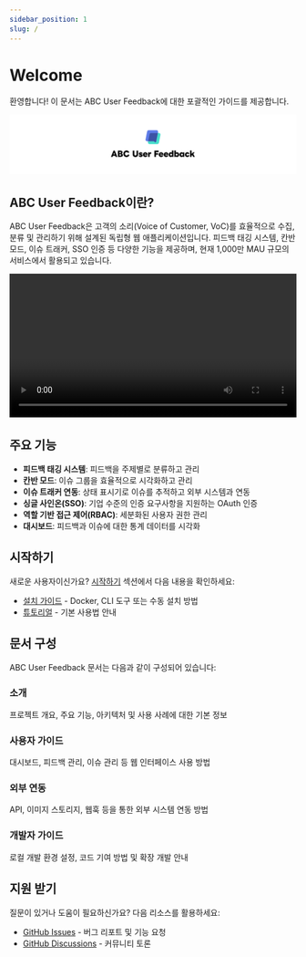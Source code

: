 ```yaml
---
sidebar_position: 1
slug: /
---
```


# Welcome

환영합니다! 이 문서는 ABC User Feedback에 대한 포괄적인 가이드를 제공합니다.

![ABC User Feedback](../static/assets/cover.png)

## ABC User Feedback이란?

ABC User Feedback은 고객의 소리(Voice of Customer, VoC)를 효율적으로 수집, 분류 및 관리하기 위해 설계된 독립형 웹 애플리케이션입니다. 피드백 태깅 시스템, 칸반 모드, 이슈 트래커, SSO 인증 등 다양한 기능을 제공하며, 현재 1,000만 MAU 규모의 서비스에서 활용되고 있습니다.

<p align="center">
  <video src="https://github.com/user-attachments/assets/a2ef7a1a-41ec-4cec-b7d1-bda5fbd7d48b" width="100%" />
</p>

## 주요 기능

- **피드백 태깅 시스템**: 피드백을 주제별로 분류하고 관리
- **칸반 모드**: 이슈 그룹을 효율적으로 시각화하고 관리
- **이슈 트래커 연동**: 상태 표시기로 이슈를 추적하고 외부 시스템과 연동
- **싱글 사인온(SSO)**: 기업 수준의 인증 요구사항을 지원하는 OAuth 인증
- **역할 기반 접근 제어(RBAC)**: 세분화된 사용자 권한 관리
- **대시보드**: 피드백과 이슈에 대한 통계 데이터를 시각화

## 시작하기

새로운 사용자이신가요? [시작하기](./02-getting-started/01-system-requirements.md) 섹션에서 다음 내용을 확인하세요:

- [설치 가이드](./02-getting-started/02-installation/01-docker-hub-images.md) - Docker, CLI 도구 또는 수동 설치 방법
- [튜토리얼](./02-getting-started/03-tutorial.md) - 기본 사용법 안내

## 문서 구성

ABC User Feedback 문서는 다음과 같이 구성되어 있습니다:

### 소개

프로젝트 개요, 주요 기능, 아키텍처 및 사용 사례에 대한 기본 정보

### 사용자 가이드

대시보드, 피드백 관리, 이슈 관리 등 웹 인터페이스 사용 방법

### 외부 연동

API, 이미지 스토리지, 웹훅 등을 통한 외부 시스템 연동 방법

### 개발자 가이드

로컬 개발 환경 설정, 코드 기여 방법 및 확장 개발 안내

## 지원 받기

질문이 있거나 도움이 필요하신가요? 다음 리소스를 활용하세요:

- [GitHub Issues](https://github.com/line/abc-user-feedback/issues) - 버그 리포트 및 기능 요청
- [GitHub Discussions](https://github.com/line/abc-user-feedback/discussions) - 커뮤니티 토론
